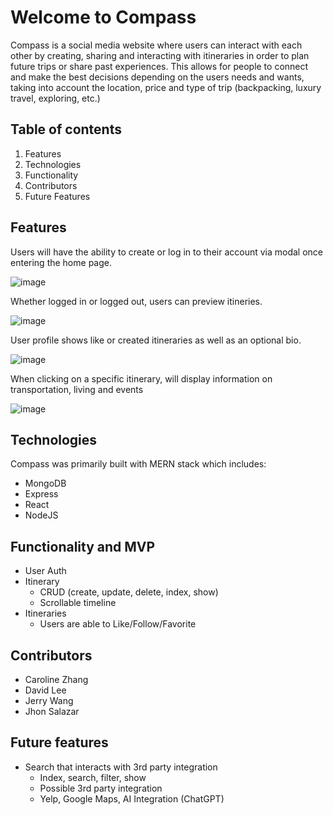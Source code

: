 # Welcome to Compass

Compass is a social media website where users can interact with each other by creating, sharing and interacting with itineraries in order to plan future trips or share past experiences. This allows for people to connect  and make the best decisions depending on the users needs and wants, taking into account the location, price and type of trip (backpacking, luxury travel, exploring, etc.)


## Table of contents

1. Features
2. Technologies
3. Functionality
4. Contributors
5. Future Features


## Features
Users will have the ability to create or log in to their account via modal once entering the home page.

![image](https://github.com/d95lee/Compass/assets/112995904/c2b6167d-2859-43b7-b9fa-b53f72c0aab4)


Whether logged in or logged out, users can preview itineries.

![image](https://github.com/d95lee/Compass/assets/112995904/0a22bae6-8bb3-4d12-b458-ac34c5b4561f)

User profile shows like or created itineraries as well as an optional bio.

![image](https://github.com/d95lee/Compass/assets/112995904/cbdfe684-2dca-41e5-950a-ca0d27ffa9e5)

When clicking on a specific itinerary, will display information on transportation, living and events

![image](https://github.com/d95lee/Compass/assets/112995904/7cb43403-a77f-4e8e-8608-3f371a2bbe1f)




## Technologies

Compass was primarily built with MERN stack which includes:
- MongoDB
- Express
- React
- NodeJS




## Functionality and MVP
- User Auth
- Itinerary
  - CRUD (create, update, delete, index, show) 
  - Scrollable timeline
- Itineraries
  - Users are able to Like/Follow/Favorite 





## Contributors
- Caroline Zhang
- David Lee
- Jerry Wang
- Jhon Salazar

## Future features
- Search that interacts with 3rd party integration
  - Index, search, filter, show
  - Possible 3rd party integration
  - Yelp, Google Maps, AI Integration (ChatGPT)



